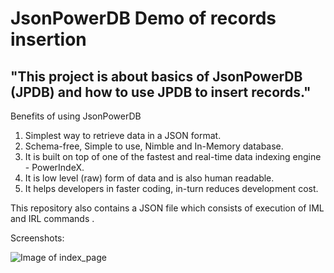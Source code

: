 # JsonPowerDB Demo of records insertion

## "This project is about basics of JsonPowerDB (JPDB) and how to use JPDB to insert records." ##

Benefits of using JsonPowerDB
1. Simplest way to retrieve data in a JSON format.
2. Schema-free, Simple to use, Nimble and In-Memory database.
3. It is built on top of one of the fastest and real-time data indexing engine - PowerIndeX.
4. It is low level (raw) form of data and is also human readable.
5. It helps developers in faster coding, in-turn reduces development cost.

This repository also contains a JSON file which consists of execution of IML and IRL commands .

Screenshots:

![Image of index_page](https://github.com/ranjithabb/JsonPowerDB-Demo/screenshots/1.PNG)
